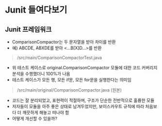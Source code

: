 # Junit 들여다보기

## Junit 프레임워크

- ComparisonCompactor는 두 문자열을 받아 차이를 반환
- 예) ABCDE, ABXDE를 받아 <...B[X]D...>를 반환

> /src/main/ComparisonCompactorTest.java
- 위 테스트 케이스로 original.ComparisonCompactor 모듈에 대한 코드 커버리지 분석을 수행했더니 100%가 나옴
- 테스트 케이스가 모든 행, 모든 if문, 모든 for문을 실행한다는 의미임

> /src/main/original/ComparisonCompactor.java (원본)
- 코드는 잘 분리되었고, 표현력이 적절하며, 구조가 단순한 전반적으로 훌륭한 모듈
- 저자들이 모듈을 아주 좋은 상태로 남겨두었지만, 보이스카우트 규칙에 따라 처음보다 더 깨끗하게 해놓고 떠나야 함
- 어떻게 개선할 수 있을까?
